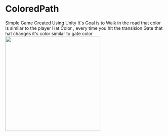 # ColoredPath
Simple Game Created Using Unity It's Goal is to Walk in the road that color is similar to the player Hat Color ,
every time you hit the transision Gate that hat changes it's color similar to gate color
<img src="https://github.com/mohamedaraby122/ColoredPath/blob/master/ezgif.com-video-to-gif.gif" width="300"/>
